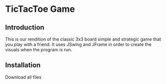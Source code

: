 # TicTacToe Game
## Introduction
This is our rendition of the classic 3x3 board simple and strategic game that you play with a friend. It uses JSwing and JFrame in order to create the visuals when the program is run.

## Installation
Download all files
